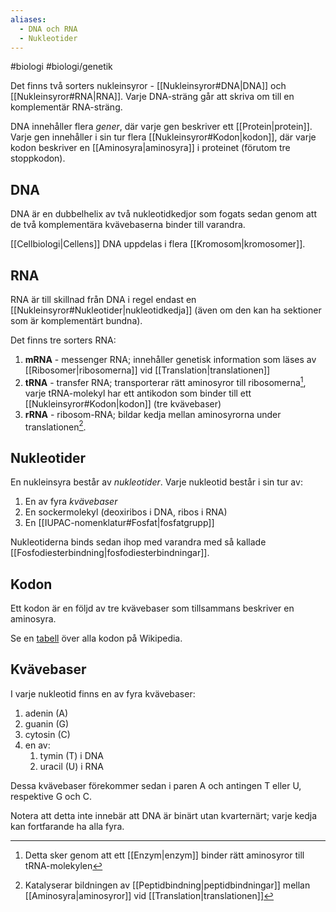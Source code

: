 ```yaml
---
aliases:
  - DNA och RNA
  - Nukleotider
---
```

#biologi #biologi/genetik

Det finns två sorters nukleinsyror - [[Nukleinsyror#DNA|DNA]] och [[Nukleinsyror#RNA|RNA]]. Varje DNA-sträng går att skriva om till en komplementär RNA-sträng.

DNA innehåller flera *gener*, där varje gen beskriver ett [[Protein|protein]]. Varje gen innehåller i sin tur flera [[Nukleinsyror#Kodon|kodon]], där varje kodon beskriver en [[Aminosyra|aminosyra]] i proteinet (förutom tre stoppkodon).
## DNA
DNA är en dubbelhelix av två nukleotidkedjor som fogats sedan genom att de två komplementära kvävebaserna binder till varandra.

[[Cellbiologi|Cellens]] DNA uppdelas i flera [[Kromosom|kromosomer]].
## RNA
RNA är till skillnad från DNA i regel endast en [[Nukleinsyror#Nukleotider|nukleotidkedja]] (även om den kan ha sektioner som är komplementärt bundna).

Det finns tre sorters RNA:
1. **mRNA** - messenger RNA; innehåller genetisk information som läses av [[Ribosomer|ribosomerna]] vid [[Translation|translationen]]
2. **tRNA** - transfer RNA; transporterar rätt aminosyror till ribosomerna[^1], varje tRNA-molekyl har ett antikodon som binder till ett [[Nukleinsyror#Kodon|kodon]] (tre kvävebaser)
3. **rRNA** - ribosom-RNA; bildar kedja mellan aminosyrorna under translationen[^2].

[^1]: Detta sker genom att ett [[Enzym|enzym]] binder rätt aminosyror till tRNA-molekylen
[^2]: Katalyserar bildningen av [[Peptidbindning|peptidbindningar]] mellan [[Aminosyra|aminosyror]] vid [[Translation|translationen]]
## Nukleotider
En nukleinsyra består av *nukleotider*. Varje nukleotid består i sin tur av:
1. En av fyra *kvävebaser* 
2. En sockermolekyl (deoxiribos i DNA, ribos i RNA)
3. En [[IUPAC-nomenklatur#Fosfat|fosfatgrupp]]

Nukleotiderna binds sedan ihop med varandra med så kallade [[Fosfodiesterbindning|fosfodiesterbindningar]].
## Kodon
Ett kodon är en följd av tre kvävebaser som tillsammans beskriver en aminosyra.

Se en [tabell](https://sv.wikipedia.org/wiki/Kodon#Kodontabell) över alla kodon på Wikipedia.
## Kvävebaser
I varje nukleotid finns en av fyra kvävebaser:
1. adenin (A)
2. guanin (G)
3. cytosin (C)
4. en av:
	1. tymin (T) i DNA
	2. uracil (U) i RNA

Dessa kvävebaser förekommer sedan i paren A och antingen T eller U, respektive G och C.

Notera att detta inte innebär att DNA är binärt utan kvarternärt; varje kedja kan fortfarande ha alla fyra.
